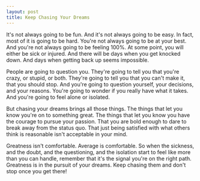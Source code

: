```yaml
---
layout: post
title: Keep Chasing Your Dreams
---
```


It's not always going to be fun. And it's not always going to be easy. In fact, most of it is going to be hard. You're not always going to be at your best. And you're not always going to be feeling 100%. At some point, you will either be sick or injured. And there will be days when you get knocked down. And days when getting back up seems impossible.

People are going to question you. They're going to tell you that you're crazy, or stupid, or both. They're going to tell you that you can't make it, that you should stop. And you're going to question yourself, your decisions, and your reasons. You're going to wonder if you really have what it takes. And you're going to feel alone or isolated.

But chasing your dreams brings all those things. The things that let you know you're on to something great. The things that let you know you have the courage to pursue your passion. That you are bold enough to dare to break away from the status quo. That just being satisfied with what others think is reasonable isn't acceptable in your mind.

Greatness isn't comfortable. Average is comfortable. So when the sickness, and the doubt, and the questioning, and the isolation start to feel like more than you can handle, remember that it's the signal you're on the right path. Greatness is in the pursuit of your dreams. Keep chasing them and don't stop once you get there!